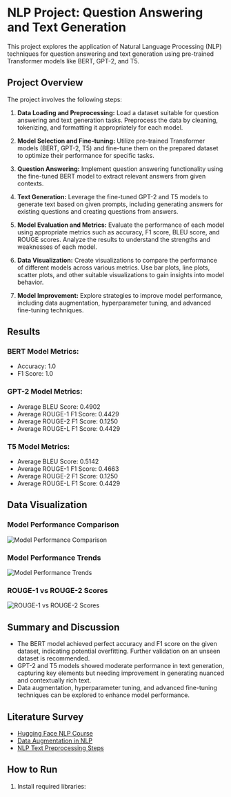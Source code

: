 # NLP Project: Question Answering and Text Generation

This project explores the application of Natural Language Processing (NLP) techniques for question answering and text generation using pre-trained Transformer models like BERT, GPT-2, and T5.

## Project Overview

The project involves the following steps:

1. **Data Loading and Preprocessing:** Load a dataset suitable for question answering and text generation tasks. Preprocess the data by cleaning, tokenizing, and formatting it appropriately for each model.

2. **Model Selection and Fine-tuning:** Utilize pre-trained Transformer models (BERT, GPT-2, T5) and fine-tune them on the prepared dataset to optimize their performance for specific tasks.

3. **Question Answering:** Implement question answering functionality using the fine-tuned BERT model to extract relevant answers from given contexts.

4. **Text Generation:** Leverage the fine-tuned GPT-2 and T5 models to generate text based on given prompts, including generating answers for existing questions and creating questions from answers.

5. **Model Evaluation and Metrics:** Evaluate the performance of each model using appropriate metrics such as accuracy, F1 score, BLEU score, and ROUGE scores. Analyze the results to understand the strengths and weaknesses of each model.

6. **Data Visualization:** Create visualizations to compare the performance of different models across various metrics. Use bar plots, line plots, scatter plots, and other suitable visualizations to gain insights into model behavior.

7. **Model Improvement:** Explore strategies to improve model performance, including data augmentation, hyperparameter tuning, and advanced fine-tuning techniques.

## Results

### BERT Model Metrics:
- Accuracy: 1.0
- F1 Score: 1.0

### GPT-2 Model Metrics:
- Average BLEU Score: 0.4902
- Average ROUGE-1 F1 Score: 0.4429
- Average ROUGE-2 F1 Score: 0.1250
- Average ROUGE-L F1 Score: 0.4429

### T5 Model Metrics:
- Average BLEU Score: 0.5142
- Average ROUGE-1 F1 Score: 0.4663
- Average ROUGE-2 F1 Score: 0.1250
- Average ROUGE-L F1 Score: 0.4429

## Data Visualization

### Model Performance Comparison

![Model Performance Comparison](model_comparison.png)

### Model Performance Trends

![Model Performance Trends](model_trends.png)

### ROUGE-1 vs ROUGE-2 Scores

![ROUGE-1 vs ROUGE-2 Scores](rouge_scatter.png)

## Summary and Discussion

- The BERT model achieved perfect accuracy and F1 score on the given dataset, indicating potential overfitting. Further validation on an unseen dataset is recommended.
- GPT-2 and T5 models showed moderate performance in text generation, capturing key elements but needing improvement in generating nuanced and contextually rich text.
- Data augmentation, hyperparameter tuning, and advanced fine-tuning techniques can be explored to enhance model performance.

## Literature Survey

- [Hugging Face NLP Course](https://huggingface.co/learn/nlp-course/en/chapter7/7?fw=pt)
- [Data Augmentation in NLP](https://towardsdatascience.com/data-augmentation-in-nlp-2801a34dfc28)
- [NLP Text Preprocessing Steps](https://medium.com/@awaldeep/understanding-the-essentials-nlp-text-preprocessing-steps-b5d1fd58c11a)

## How to Run

1. Install required libraries:





